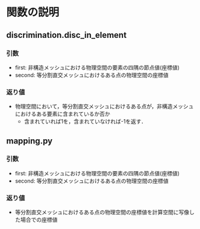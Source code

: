# 関数の説明
## discrimination.disc_in_element
### 引数
* first: 非構造メッシュにおける物理空間の要素の四隅の節点値(座標値)
* second: 等分割直交メッシュにおけるある点の物理空間の座標値
### 返り値
* 物理空間において，等分割直交メッシュにおけるある点が，非構造メッシュにおけるある要素に含まれているか否か
    * 含まれていれば1を，含まれていなければ-1を返す．

## mapping.py
### 引数
* first: 非構造メッシュにおける物理空間の要素の四隅の節点値(座標値)
* second: 等分割直交メッシュにおけるある点の物理空間の座標値
### 返り値
* 等分割直交メッシュにおけるある点の物理空間の座標値を計算空間に写像した場合での座標値

